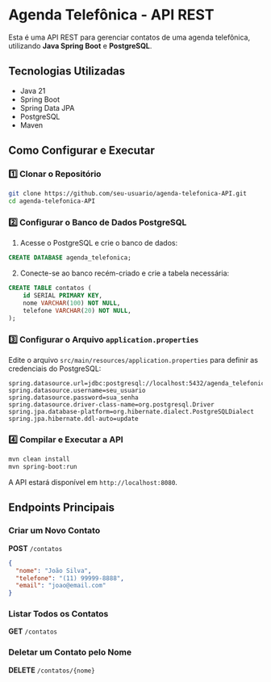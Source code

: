 # Agenda Telefônica - API REST

Esta é uma API REST para gerenciar contatos de uma agenda telefônica, utilizando **Java Spring Boot** e **PostgreSQL**.

## Tecnologias Utilizadas
- Java 21
- Spring Boot
- Spring Data JPA
- PostgreSQL
- Maven

## Como Configurar e Executar

### 1️⃣ Clonar o Repositório
```sh
git clone https://github.com/seu-usuario/agenda-telefonica-API.git
cd agenda-telefonica-API
```

### 2️⃣ Configurar o Banco de Dados PostgreSQL
1. Acesse o PostgreSQL e crie o banco de dados:
```sql
CREATE DATABASE agenda_telefonica;
```
2. Conecte-se ao banco recém-criado e crie a tabela necessária:
```sql
CREATE TABLE contatos (
    id SERIAL PRIMARY KEY,
    nome VARCHAR(100) NOT NULL,
    telefone VARCHAR(20) NOT NULL,
);
```

### 3️⃣ Configurar o Arquivo `application.properties`
Edite o arquivo `src/main/resources/application.properties` para definir as credenciais do PostgreSQL:
```properties
spring.datasource.url=jdbc:postgresql://localhost:5432/agenda_telefonica
spring.datasource.username=seu_usuario
spring.datasource.password=sua_senha
spring.datasource.driver-class-name=org.postgresql.Driver
spring.jpa.database-platform=org.hibernate.dialect.PostgreSQLDialect
spring.jpa.hibernate.ddl-auto=update
```

### 4️⃣ Compilar e Executar a API
```sh
mvn clean install
mvn spring-boot:run
```

A API estará disponível em `http://localhost:8080`.

## Endpoints Principais

### Criar um Novo Contato
**POST** `/contatos`
```json
{
  "nome": "João Silva",
  "telefone": "(11) 99999-8888",
  "email": "joao@email.com"
}
```

### Listar Todos os Contatos
**GET** `/contatos`

### Deletar um Contato pelo Nome
**DELETE** `/contatos/{nome}`